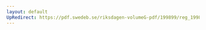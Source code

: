 ```yaml
---
layout: default
UpRedirect: https://pdf.swedeb.se/riksdagen-volumeG-pdf/199899/reg_199899/reg_199899_0365.pdf
---
```

